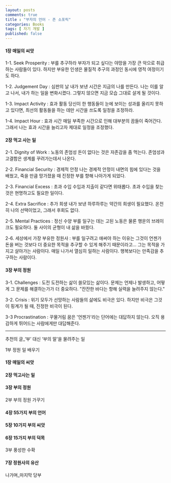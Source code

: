 ```yaml
---
layout: posts
comments: true
title : "부자의 언어 - 존 소포릭"
categories: Books
tags: [ 자기 개발 ]
published: false
---
```


#### 1장 매일의 씨앗

1-1. Seek Prosperity
 : 부를 추구하라
   부자가 되고 싶다는 야망을 가장 큰 악으로 취급하는 사람들이 있다.
   하지만 부유한 인생은 물질적 추구의 과정인 동시에 영적 여정이기도 하다.

1-2. Judgement Day
 : 심판의 날
   내가 보낸 시간은 지금의 나를 만든다.
   나는 이를 알고 나서, 내가 하는 일을 변화시켰다.
   그렇지 않으면 지금 모습 그대로 살게 될 것이다.

1-3. Impact Activity
 : 효과 활동
   당신이 한 행동들이 눈에 보이는 성과를 올리지 못하고 있다면, 
   최선의 활동들을 하는 데만 시간을 쓰도록 일정을 조정하라.

1-4. Impact Hour
 : 효과 시간
   매일 부족한 시간으로 인해 대부분의 끔들이 죽어간다.
   그래서 나는 효과 시간을 늘리고자 제대로 일정을 조정했다.

#### 2장 먹고 사는 일

2-1. Dignity of Work
 : 노동의 존엄성
   돈이 없다는 것은 자존감을 좀 먹는다.
   존엄성과 고결함은 생계를 꾸려가는데서 나온다.

2-2. Financial Security
 : 경제적 안정
   나는 경제적 안정이 내면의 힘에 있다는 것을 배웠고,
   죽을 만큼 망가졌을 때 진정한 부를 향해 나아가게 되었다.

2-3. Financial Excess
 : 초과 수입
   수입과 지출이 같다면 위태롭다.
   초과 수입을 찾는 것은 현명하고도 필요한 일이다.

2-4. Extra Sacrifice
 : 추가 희생
   내가 보낸 하루하루는 약간의 희생이 필요했다.
   온전히 나의 선택이었고, 그래서 후회도 없다.

2-5. Mental Practices
 : 정신 수양
   부를 일구는 데는 고된 노동은 물론 행운의 브레이크도 필요하다.
   둘 사이의 균형이 내 삶을 바꿨다.

2-6. 세상에서 가장 부유한 정원사
 : 부를 일구려고 애써야 하는 이유는 그것이 언젠가 돈을 버는 것보다 더 중요한 목적을 추구할 수 있게 해주기 때문이라고...
   그는 목적을 가지고 살아가는 사람이다.
   매일 나가서 열심히 일하는 사람이다.
   행복보다는 만족감을 추구하는 사람이다.

#### 3장 부의 정원

3-1. Challenges
 : 도전
   도전하는 삶이 쓸모있는 삶이다.
   문제는 언제나 발생하고, 어떻게 그 문제를 해결하는가가 더 중요하다.
   "잔잔한 바다는 항해 실력을 늘려주지 않는다."

3-2. Crisis
 : 위기
   모두가 선망하는 사람들의 삶에도 비극은 있다.
   하지만 비극은 그것이 핑계가 될 때, 진정한 비극이 된다.

3-3 Procrastination
 : 꾸물거림
   꿈은 '언젠가'라는 단어에는 대답하지 않는다.
   오직 용감하게 뛰어드는 사람에게만 대답해준다.

---

추천의 글_‘부’ 대신 ‘부의 말’을 물려주는 일

1부 정원 일 배우기
#### 1장 매일의 씨앗
#### 2장 먹고사는 일
#### 3장 부의 정원

2부 부의 정원 가꾸기
#### 4장 55가지 부의 언어
#### 5장 10가지 부의 씨앗
#### 6장 15가지 부의 덕목

3부 풍성한 수확
#### 7장 정원사의 유산

나가며_마지막 당부